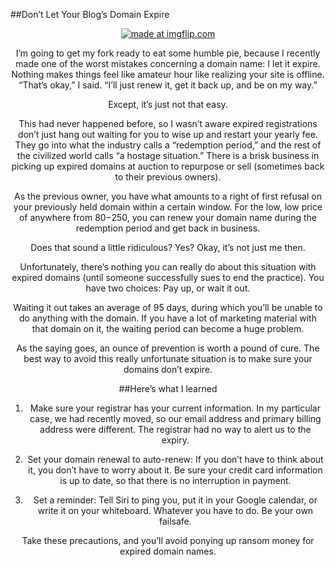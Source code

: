 ##Don’t Let Your Blog’s Domain Expire


<p><center><a href="https://imgflip.com/i/e7ytn"><img src="https://i.imgflip.com/e7ytn.jpg" title="made at imgflip.com"/></a></c></p>



<p>I’m going to get my fork ready to eat some humble pie, because I recently made one of the worst mistakes concerning a domain name: I let it expire. Nothing makes things feel like amateur hour like realizing your site is offline. “That’s okay,” I said. “I’ll just renew it, get it back up, and be on my way.”


Except, it’s just not that easy. 


This had never happened before, so I wasn’t aware expired registrations don’t just hang out waiting for you to wise up and restart your yearly fee. They go into what the industry calls a “redemption period,” and the rest of the civilized world calls “a hostage situation.” There is a brisk business in picking up expired domains at auction to repurpose or sell (sometimes back to their previous owners). 


As the previous owner, you have what amounts to a right of first refusal on your previously held domain within a certain window. For the low, low price of anywhere from $80-$250, you can renew your domain name during the redemption period and get back in business.


Does that sound a little ridiculous? Yes? Okay, it’s not just me then. 


Unfortunately, there’s nothing you can really do about this situation with expired domains (until someone successfully sues to end the practice). You have two choices: Pay up, or wait it out.


Waiting it out takes an average of 95 days, during which you’ll be unable to do anything with the domain. If you have a lot of marketing material with that domain on it, the waiting period can become a huge problem. 


As the saying goes, an ounce of prevention is worth a pound of cure. The best way to avoid this really unfortunate situation is to make sure your domains don’t expire. 


##Here’s what I learned


1. Make sure your registrar has your current information. In my particular case, we had recently moved, so our email address and primary billing address were different. The registrar had no way to alert us to the expiry.


2. Set your domain renewal to auto-renew: If you don’t have to think about it, you don’t have to worry about it. Be sure your credit card information is up to date, so that there is no interruption in payment. 


3. Set a reminder: Tell Siri to ping you, put it in your Google calendar, or write it on your whiteboard. Whatever you have to do. Be your own failsafe. 


Take these precautions, and you’ll avoid ponying up ransom money for expired domain names. 

